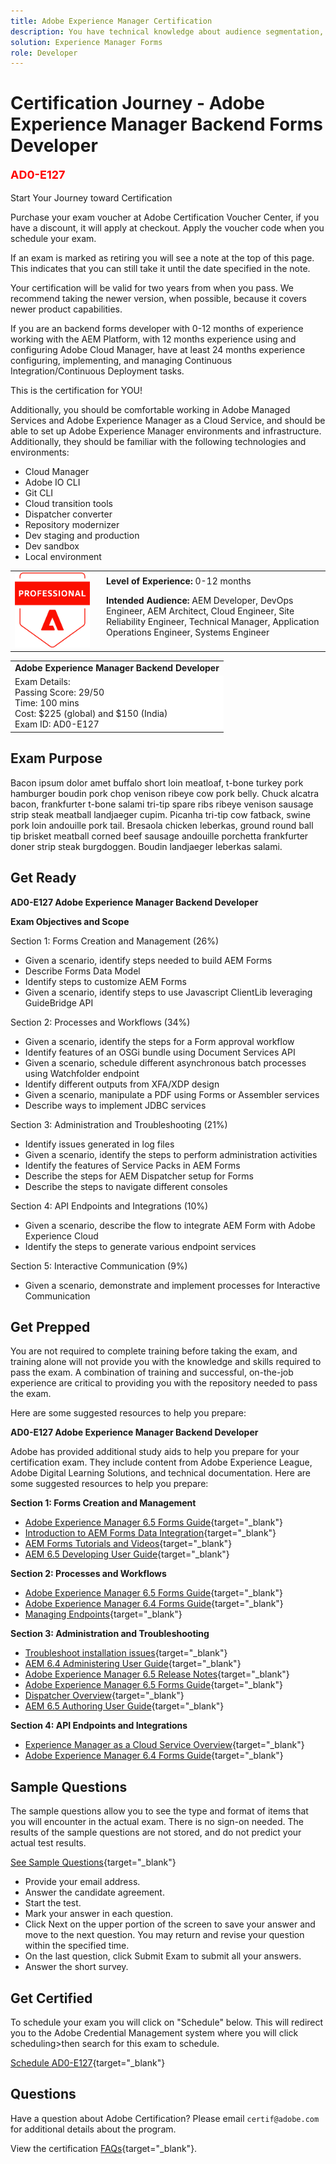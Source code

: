 ```yaml
---
title: Adobe Experience Manager Certification 
description: You have technical knowledge about audience segmentation, destination exports, and activation on real time basis for unified profiles that adhere to data and privacy regulations, customer data platforms (CDP) and knowledge of Adobe Experience Platform.
solution: Experience Manager Forms
role: Developer
---
```

# Certification Journey - Adobe Experience Manager Backend Forms Developer

<td><p align="left" style="font-size: large;font-weight: 700; color: red">AD0-E127</p>
    </td>
    <td

## Start Your Journey toward Certification

Purchase your exam voucher at Adobe Certification Voucher Center, if you have a discount, it will apply at checkout. Apply the voucher code when you schedule your exam.

If an exam is marked as retiring you will see a note at the top of this page. This indicates that you can still take it until the date specified in the note. 

Your certification will be valid for two years from when you pass. We recommend taking the newer version, when possible, because it covers newer product capabilities.

If you are an backend forms developer with 0-12 months of experience working with the AEM Platform, with 12 months experience using and configuring Adobe Cloud Manager, have at least 24 months experience configuring, implementing, and managing Continuous Integration/Continuous Deployment tasks. 

This is the certification for YOU!

Additionally, you should be comfortable working in Adobe Managed Services and Adobe Experience Manager as a Cloud Service, and should be able to set up Adobe Experience Manager environments and infrastructure. Additionally, they should be familiar with the following technologies and environments:

* Cloud Manager
* Adobe IO CLI
* Git CLI
* Cloud transition tools
* Dispatcher converter
* Repository modernizer
* Dev staging and production
* Dev sandbox
* Local environment

<table>
<tr  style="border: 0">
<td style="width: 160px;text-align: left">


  <img alt="Certification Badge" style="width: 120px" src="/help/certifications/assets/professional-badge.png" />
</td>
<td style="width: 400px;">
  <strong>Level of Experience: </strong> 0-12 months

  <strong>Intended Audience:</strong>
  AEM Developer, DevOps Engineer, AEM Architect, Cloud Engineer, Site Reliability Engineer, Technical Manager, Application Operations Engineer, Systems Engineer
</tr>
</table>

<table>
 <tr  style="border: 0;">
    <td> <strong>Adobe Experience Manager Backend Developer</strong> </td>
 </tr>

 <tr style="border: 0;background-color: white;">
    <td>
    Exam Details:<br>
    Passing Score: 29/50<br>
    Time: 100 mins<br>
    Cost: $225 (global) and $150 (India)<br>
    Exam ID: AD0-E127
    </td>
 </tr>

</table>

## Exam Purpose

Bacon ipsum dolor amet buffalo short loin meatloaf, t-bone turkey pork hamburger boudin pork chop venison ribeye cow pork belly. Chuck alcatra bacon, frankfurter t-bone salami tri-tip spare ribs ribeye venison sausage strip steak meatball landjaeger cupim. Picanha tri-tip cow fatback, swine pork loin andouille pork tail. Bresaola chicken leberkas, ground round ball tip brisket meatball corned beef sausage andouille porchetta frankfurter doner strip steak burgdoggen. Boudin landjaeger leberkas salami.

## Get Ready

**AD0-E127 Adobe Experience Manager Backend Developer**

**Exam Objectives and Scope**

Section 1: Forms Creation and Management (26%)
* Given a scenario, identify steps needed to build AEM Forms
* Describe Forms Data Model
* Identify steps to customize AEM Forms
* Given a scenario, identify steps to use Javascript ClientLib leveraging GuideBridge API

Section 2: Processes and Workflows (34%)
* Given a scenario, identify the steps for a Form approval workflow
* Identify features of an OSGi bundle using Document Services API
* Given a scenario, schedule different asynchronous batch processes using Watchfolder endpoint
* Identify different outputs from XFA/XDP design
* Given a scenario, manipulate a PDF using Forms or Assembler services
* Describe ways to implement JDBC services

Section 3: Administration and Troubleshooting (21%)
* Identify issues generated in log files
* Given a scenario, identify the steps to perform administration activities
* Identify the features of Service Packs in AEM Forms
* Describe the steps for AEM Dispatcher setup for Forms
* Describe the steps to navigate different consoles

Section 4: API Endpoints and Integrations (10%)
* Given a scenario, describe the flow to integrate AEM Form with Adobe Experience Cloud
* Identify the steps to generate various endpoint services

Section 5: Interactive Communication (9%)
* Given a scenario, demonstrate and implement processes for Interactive Communication

## Get Prepped

You are not required to complete training before taking the exam, and training alone will not provide you with the knowledge and skills required to pass the exam. A combination of training and successful, on-the-job experience are critical to providing you with the repository needed to pass the exam.

Here are some suggested resources to help you prepare:

**AD0-E127 Adobe Experience Manager Backend Developer**

Adobe has provided additional study aids to help you prepare for your certification exam. They include content from Adobe Experience League, Adobe Digital Learning Solutions, and technical documentation. Here are some suggested resources to help you prepare:

**Section 1: Forms Creation and Management**

* [Adobe Experience Manager 6.5 Forms Guide](https://experienceleague.adobe.com/docs/experience-manager-65/forms/home.html?lang=en){target="_blank"}
* [Introduction to AEM Forms Data Integration](https://experienceleague.adobe.com/docs/experience-manager-65/forms/form-data-model/data-integration.html?lang=en#data-integration-overview){target="_blank"}
* [AEM Forms Tutorials and Videos](https://experienceleague.adobe.com/docs/experience-manager-learn/forms/overview.html?lang=en){target="_blank"}
* [AEM 6.5 Developing User Guide](https://experienceleague.adobe.com/docs/experience-manager-65/developing/home.html?lang=en){target="_blank"}

**Section 2: Processes and Workflows**

* [Adobe Experience Manager 6.5 Forms Guide](https://experienceleague.adobe.com/docs/experience-manager-65/forms/home.html?lang=en){target="_blank"}
* [Adobe Experience Manager 6.4 Forms Guide](https://experienceleague.adobe.com/docs/experience-manager-64/forms/home.html?lang=en){target="_blank"}
* [Managing Endpoints](https://help.adobe.com/en_US/AEMForms/6.1/AdminHelp/WS92d06802c76abadb-5145d5d12905ce07e7-7ff6.2.html#WS92d06802c76abadb1c01fa7512905cdf2c9-7fd9.2){target="_blank"}

**Section 3: Administration and Troubleshooting**

* [Troubleshoot installation issues](https://helpx.adobe.com/creative-cloud/kb/troubleshoot-install-logs-cc.html){target="_blank"}
* [AEM 6.4 Administering User Guide](https://experienceleague.adobe.com/docs/experience-manager-64/administering/home.html?lang=en){target="_blank"}
* [Adobe Experience Manager 6.5 Release Notes](https://experienceleague.adobe.com/docs/experience-manager-65/release-notes/home.html?lang=en){target="_blank"}
* [Adobe Experience Manager 6.5 Forms Guide](https://experienceleague.adobe.com/docs/experience-manager-65/forms/home.html?lang=en){target="_blank"}
* [Dispatcher Overview](https://experienceleague.adobe.com/docs/experience-manager-dispatcher/using/dispatcher.html?lang=en){target="_blank"}
* [AEM 6.5 Authoring User Guide](https://experienceleague.adobe.com/docs/experience-manager-65/authoring/home.html?lang=en){target="_blank"}


**Section 4: API Endpoints and Integrations**

* [Experience Manager as a Cloud Service Overview](https://experienceleague.adobe.com/docs/experience-manager-cloud-service/content/home.html?lang=en){target="_blank"}
* [Adobe Experience Manager 6.4 Forms Guide](https://experienceleague.adobe.com/docs/experience-manager-64/forms/home.html?lang=en){target="_blank"}

## Sample Questions

The sample questions allow you to see the type and format of items that you will encounter in the actual exam. There is no sign-on needed. The results of the sample questions are not stored, and do not predict your actual test results.

[See Sample Questions](https://scorpion.caveon.com/launchpad/ad0-e127-adobe-experience-manager-backend-forms-developer-professional-copy-7s2acv){target="_blank"}

* Provide your email address.
* Answer the candidate agreement.
* Start the test.
* Mark your answer in each question.
* Click Next on the upper portion of the screen to save your answer and move to the next question. You may return and revise your question within the specified time.
* On the last question, click Submit Exam to submit all your answers.
* Answer the short survey.

## Get Certified

To schedule your exam you will click on "Schedule" below. This will redirect you to the Adobe Credential Management system where you will click scheduling>then search for this exam to schedule.

[Schedule AD0-E127](https://learning.adobe.com/api.certify.json){target="_blank"}

## Questions

Have a question about Adobe Certification? Please email `certif@adobe.com` for additional details about the program.

View the certification [FAQs](https://solutionpartners.adobe.com/solution-partners/training_and_certification/certification/certification_faq.html#){target="_blank"}.
